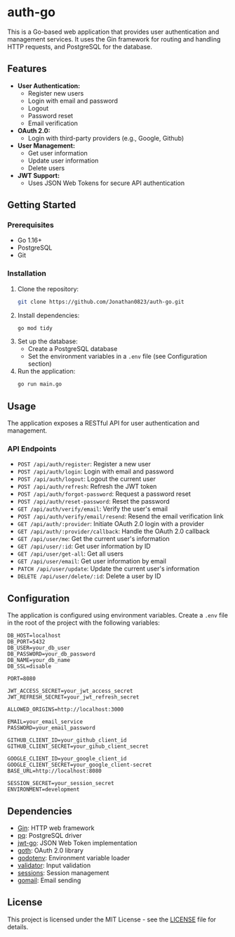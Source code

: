 # auth-go

This is a Go-based web application that provides user authentication and management services. It uses the Gin framework for routing and handling HTTP requests, and PostgreSQL for the database.

## Features

- **User Authentication:**
  - Register new users
  - Login with email and password
  - Logout
  - Password reset
  - Email verification
- **OAuth 2.0:**
  - Login with third-party providers (e.g., Google, Github)
- **User Management:**
  - Get user information
  - Update user information
  - Delete users
- **JWT Support:**
  - Uses JSON Web Tokens for secure API authentication

## Getting Started

### Prerequisites

- Go 1.16+
- PostgreSQL
- Git

### Installation

1.  Clone the repository:
    ```sh
    git clone https://github.com/Jonathan0823/auth-go.git
    ```
2.  Install dependencies:
    ```sh
    go mod tidy
    ```
3.  Set up the database:
    - Create a PostgreSQL database
    - Set the environment variables in a `.env` file (see Configuration section)
4.  Run the application:
    ```sh
    go run main.go
    ```

## Usage

The application exposes a RESTful API for user authentication and management.

### API Endpoints

- `POST /api/auth/register`: Register a new user
- `POST /api/auth/login`: Login with email and password
- `POST /api/auth/logout`: Logout the current user
- `POST /api/auth/refresh`: Refresh the JWT token
- `POST /api/auth/forgot-password`: Request a password reset
- `POST /api/auth/reset-password`: Reset the password
- `GET /api/auth/verify/email`: Verify the user's email
- `POST /api/auth/verify/email/resend`: Resend the email verification link
- `GET /api/auth/:provider`: Initiate OAuth 2.0 login with a provider
- `GET /api/auth/:provider/callback`: Handle the OAuth 2.0 callback
- `GET /api/user/me`: Get the current user's information
- `GET /api/user/:id`: Get user information by ID
- `GET /api/user/get-all`: Get all users
- `GET /api/user/email`: Get user information by email
- `PATCH /api/user/update`: Update the current user's information
- `DELETE /api/user/delete/:id`: Delete a user by ID

## Configuration

The application is configured using environment variables. Create a `.env` file in the root of the project with the following variables:

```dotenv
DB_HOST=localhost
DB_PORT=5432
DB_USER=your_db_user
DB_PASSWORD=your_db_password
DB_NAME=your_db_name
DB_SSL=disable

PORT=8080

JWT_ACCESS_SECRET=your_jwt_access_secret
JWT_REFRESH_SECRET=your_jwt_refresh_secret

ALLOWED_ORIGINS=http://localhost:3000

EMAIL=your_email_service
PASSWORD=your_email_password

GITHUB_CLIENT_ID=your_github_client_id
GITHUB_CLIENT_SECRET=your_gihub_client_secret

GOOGLE_CLIENT_ID=your_google_client_id
GOOGLE_CLIENT_SECRET=your_google_client-secret
BASE_URL=http://localhost:8080

SESSION_SECRET=your_session_secret
ENVIRONMENT=development
```

## Dependencies

- [Gin](https://github.com/gin-gonic/gin): HTTP web framework
- [pq](https://github.com/lib/pq): PostgreSQL driver
- [jwt-go](https://github.com/golang-jwt/jwt): JSON Web Token implementation
- [goth](https://github.com/markbates/goth): OAuth 2.0 library
- [godotenv](https://github.com/joho/godotenv): Environment variable loader
- [validator](https://github.com/go-playground/validator): Input validation
- [sessions](https://github.com/gorilla/sessions): Session management
- [gomail](https://github.com/go-gomail/gomail): Email sending

## License

This project is licensed under the MIT License - see the [LICENSE](LICENSE) file for details.
